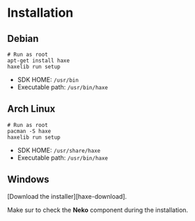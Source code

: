 # Installation

## Debian

```shell
# Run as root
apt-get install haxe
haxelib run setup
```

- SDK HOME: `/usr/bin`
- Executable path: `/usr/bin/haxe`

## Arch Linux

```shell
# Run as root
pacman -S haxe
haxelib run setup
```

- SDK HOME: `/usr/share/haxe`
- Executable path: `/usr/bin/haxe`

## Windows

[Download the installer][haxe-download]. 

Make sur to check the **Neko** component during the installation.
